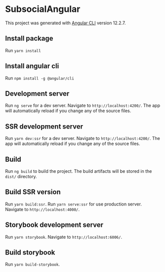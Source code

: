 # SubsocialAngular

This project was generated with [Angular CLI](https://github.com/angular/angular-cli) version 12.2.7.

## Install package

Run `yarn install`

## Install angular cli

Run `npm install -g @angular/cli`

## Development server

Run `ng serve` for a dev server. Navigate to `http://localhost:4200/`. The app will automatically reload if you change any of the source files.

## SSR development server

Run `yarn dev:ssr` for a dev server. Navigate to `http://localhost:4200/`. The app will automatically reload if you change any of the source files.

## Build

Run `ng build` to build the project. The build artifacts will be stored in the `dist/` directory.

## Build SSR version

Run `yarn build:ssr`.
Run `yarn serve:ssr` for use production server. Navigate to `http://localhost:4000/`.

## Storybook development server

Run `yarn storybook`. Navigate to `http://localhost:6006/`.

## Build storybook

Run `yarn build-storybook`.


